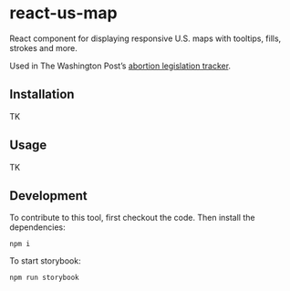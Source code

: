 # react-us-map

 React component for displaying responsive U.S. maps with tooltips, fills, strokes and more.

Used in The Washington Post’s [abortion legislation tracker](https://www.washingtonpost.com/nation/interactive/2022/abortion-rights-protections-restrictions-tracker/).

## Installation

TK

## Usage

TK

## Development

To contribute to this tool, first checkout the code. Then install the dependencies:

    npm i

To start storybook:

    npm run storybook
